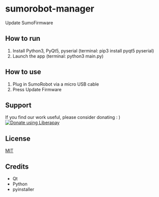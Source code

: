 # sumorobot-manager

Update SumoFirmware

## How to run

1. Install Python3, PyQt5, pyserial (terminal: pip3 install pyqt5 pyserial)
2. Launch the app (terminal: python3 main.py)

## How to use

1. Plug in SumoRobot via a micro USB cable
2. Press Update Firmware

## Support
If you find our work useful, please consider donating : )  
[![Donate using Liberapay](https://liberapay.com/assets/widgets/donate.svg)](https://liberapay.com/robokoding/donate)  

## License

[MIT](LICENSE.md)

## Credits

* Qt
* Python
* pyinstaller

